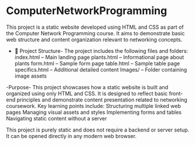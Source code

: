 # ComputerNetworkProgramming

This project is a static website developed using HTML and CSS as part of the Computer Network Programming course. It aims to demonstrate basic web structure and content organization relevant to networking concepts.

- 📁 Project Structure-
The project includes the following files and folders:
index.html – Main landing page
plants.html – Informational page about plants
form.html – Sample form page
table.html – Sample table page
specifics.html – Additional detailed content
Images/ – Folder containing image assets

-Purpose-
This project showcases how a static website is built and organized using only HTML and CSS. It is designed to reflect basic front-end principles and demonstrate content presentation related to networking coursework.
Key learning points include:
Structuring multiple linked web pages
Managing visual assets and styles
Implementing forms and tables
Navigating static content without a server

This project is purely static and does not require a backend or server setup. It can be opened directly in any modern web browser.
